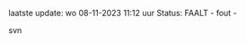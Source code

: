 laatste update: 
wo 08-11-2023 11:12   uur 
Status: FAALT - fout - 
<div class="service R">svn</div>